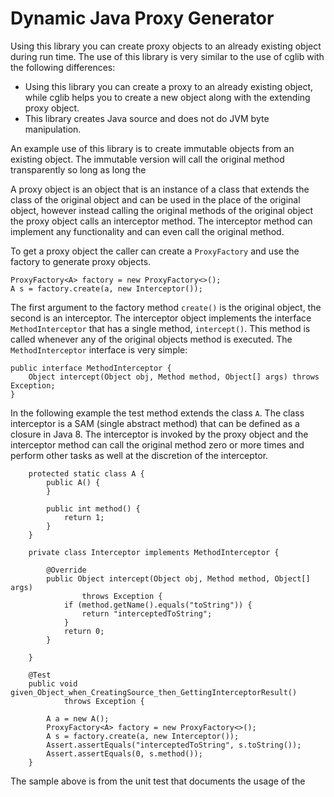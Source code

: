 Dynamic Java Proxy Generator
============================

Using this library you can create proxy objects to an already existing object during run time. The use of this library is very similar to the use of cglib with the following differences:

* Using this library you can create a proxy to an already existing object, while cglib helps you to create a new object along with the extending proxy object.
* This library creates Java source and does not do JVM byte manipulation.

An example use of this library is to create immutable objects from an existing object. The immutable version will call the original method transparently so long as long the 


A proxy object is an object that is an instance of a class that extends the class of the original object and can be used in the place of the original object, however instead calling the original methods of the original object the proxy object calls an interceptor method. The interceptor method can implement any functionality and can even call the original method.

To get a proxy object the caller can create a `ProxyFactory` and use the factory to generate proxy objects.

```
ProxyFactory<A> factory = new ProxyFactory<>();
A s = factory.create(a, new Interceptor());
```

The first argument to the factory method `create()` is the original object, the second is an interceptor. The interceptor object implements the interface `MethodInterceptor` that has a single method, `intercept()`. This method is called whenever any of the original objects method is executed. The `MethodInterceptor` interface is very simple:

```
public interface MethodInterceptor {
	Object intercept(Object obj, Method method, Object[] args) throws Exception;
}
```



In the following example the test method extends the class `A`. The class interceptor is a SAM (single abstract method) that can be defined as a closure in Java 8. The interceptor is invoked by the proxy object and the interceptor method can call the original method zero or more times and perform other tasks as well at the discretion of the interceptor.

```
	protected static class A {
		public A() {
		}

		public int method() {
			return 1;
		}
	}

	private class Interceptor implements MethodInterceptor {

		@Override
		public Object intercept(Object obj, Method method, Object[] args)
				throws Exception {
			if (method.getName().equals("toString")) {
				return "interceptedToString";
			}
			return 0;
		}

	}

	@Test
	public void given_Object_when_CreatingSource_then_GettingInterceptorResult()
			throws Exception {

		A a = new A();
		ProxyFactory<A> factory = new ProxyFactory<>();
		A s = factory.create(a, new Interceptor());
		Assert.assertEquals("interceptedToString", s.toString());
		Assert.assertEquals(0, s.method());
	}
```

The sample above is from the unit test that documents the usage of the 

